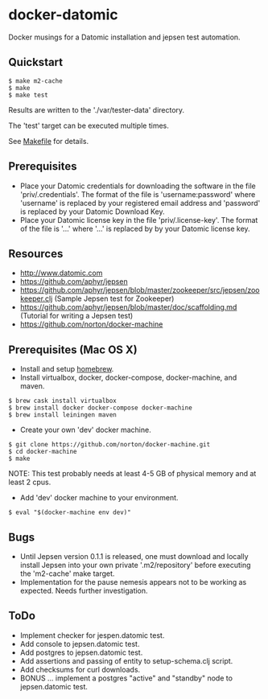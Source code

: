 # docker-datomic
Docker musings for a Datomic installation and jepsen test automation.

## Quickstart

```
$ make m2-cache
$ make
$ make test
```

Results are written to the './var/tester-data' directory.

The 'test' target can be executed multiple times.

See [Makefile](./Makefile) for details.

## Prerequisites
- Place your Datomic credentials for downloading the software in the file
  'priv/.credentials'. The format of the file is 'username:password' where
  'username' is replaced by your registered email address and 'password' is
  replaced by your Datomic Download Key.
- Place your Datomic license key in the file 'priv/.license-key'. The format of
  the file is '...' where '...' is replaced by by your Datomic license key.

## Resources
- http://www.datomic.com
- https://github.com/aphyr/jepsen
- https://github.com/aphyr/jepsen/blob/master/zookeeper/src/jepsen/zookeeper.clj (Sample Jepsen test for Zookeeper)
- https://github.com/aphyr/jepsen/blob/master/doc/scaffolding.md (Tutorial for writing a Jepsen test)
- https://github.com/norton/docker-machine

## Prerequisites (Mac OS X)

- Install and setup [homebrew](http://brew.sh).
- Install virtualbox, docker, docker-compose, docker-machine, and maven.

```
$ brew cask install virtualbox
$ brew install docker docker-compose docker-machine
$ brew install leiningen maven
```

- Create your own 'dev' docker machine.

```
$ git clone https://github.com/norton/docker-machine.git
$ cd docker-machine
$ make
```

NOTE: This test probably needs at least 4-5 GB of physical memory and at least 2 cpus.

- Add 'dev' docker machine to your environment.

```
$ eval "$(docker-machine env dev)"
```

## Bugs
- Until Jepsen version 0.1.1 is released, one must download and locally install
  Jepsen into your own private '.m2/repository' before executing the 'm2-cache'
  make target.
- Implementation for the pause nemesis appears not to be working as expected.
  Needs further investigation.

## ToDo
- Implement checker for jespen.datomic test.
- Add console to jepsen.datomic test.
- Add postgres to jepsen.datomic test.
- Add assertions and passing of entity to setup-schema.clj script.
- Add checksums for curl downloads.
- BONUS ... implement a postgres "active" and "standby" node to jepsen.datomic test.
